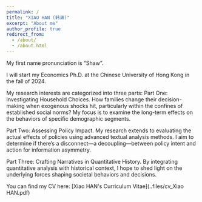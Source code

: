 ```yaml
---
permalink: /
title: "XIAO HAN (韩潇)"
excerpt: "About me"
author_profile: true
redirect_from: 
  - /about/
  - /about.html
---
```


My first name pronunciation is “Shaw”.

I will start my Economics Ph.D. at the Chinese University of Hong Kong in the fall of 2024.

My research interests are categorized into three parts:
Part One: Investigating Household Choices. How families change their decision-making when exogenous shocks hit, particularly within the confines of established social norms? My focus is to examine the long-term effects on the behaviors of specific demographic segments.

Part Two: Assessing Policy Impact. My research extends to evaluating the actual effects of policies using advanced textual analysis methods. I aim to determine if there’s a disconnect—a decoupling—between policy intent and action for information asymmetry.

Part Three: Crafting Narratives in Quantitative History. By integrating quantitative analysis with historical context, I hope to shed light on the underlying forces shaping societal behaviors and decisions.

You can find my CV here: [Xiao HAN's Curriculum Vitae](..files/cv_Xiao HAN.pdf)

